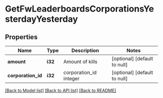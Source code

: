 # GetFwLeaderboardsCorporationsYesterdayYesterday

## Properties
Name | Type | Description | Notes
------------ | ------------- | ------------- | -------------
**amount** | **i32** | Amount of kills | [optional] [default to null]
**corporation_id** | **i32** | corporation_id integer | [optional] [default to null]

[[Back to Model list]](../README.md#documentation-for-models) [[Back to API list]](../README.md#documentation-for-api-endpoints) [[Back to README]](../README.md)


